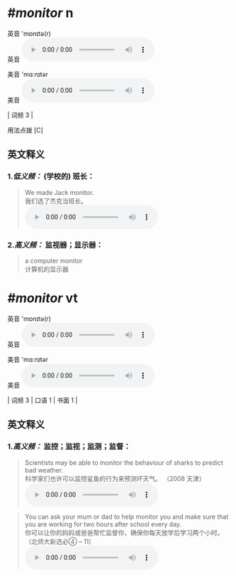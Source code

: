 # ***\#monitor*** n
英音 'mɒnɪtə(r)  
英音
<audio src="./media/monitor-B.aac" controls="controls"></audio>

美音 'mɑːnɪtər  
美音
<audio src="./media/monitor.aac" controls="controls"></audio>



| 词频 3 |  

用法点拨  [C]

英文释义
---
### 1.*低义频：* **(学校的) 班长：**  

 > We made Jack monitor.   
 > 我们选了杰克当班长。    
<audio src="./media/monitor-1.aac" controls="controls"></audio>

### 2.*高义频：* **监视器；显示器：**  

 > a computer monitor  
 > 计算机的显示器    


# ***\#monitor*** vt
英音 'mɒnɪtə(r)  
英音
<audio src="./media/monitor-B.aac" controls="controls"></audio>

美音 'mɑːnɪtər  
美音
<audio src="./media/monitor.aac" controls="controls"></audio>



| 词频 3 | 口语 1 | 书面 1 |  

英文释义
---
### 1.*高义频：* **监控；监视；监测；监督：**  

 > Scientists may be able to monitor the behaviour of sharks to predict bad weather.   
 > 科学家们也许可以监控鲨鱼的行为来预测坏天气。  （2008 天津）  
<audio src="./media/monitor-2.aac" controls="controls"></audio>

 > You can ask your mum or dad to help monitor you and make sure that you are working for two hours after school every day.  
 > 你可以让你的妈妈或爸爸帮忙监督你，确保你每天放学后学习两个小时。  （北师大新选必④ – 11）  
<audio src="./media/You can ask your mum or dad to help monitor you2_AAC.aac" controls="controls"></audio>


